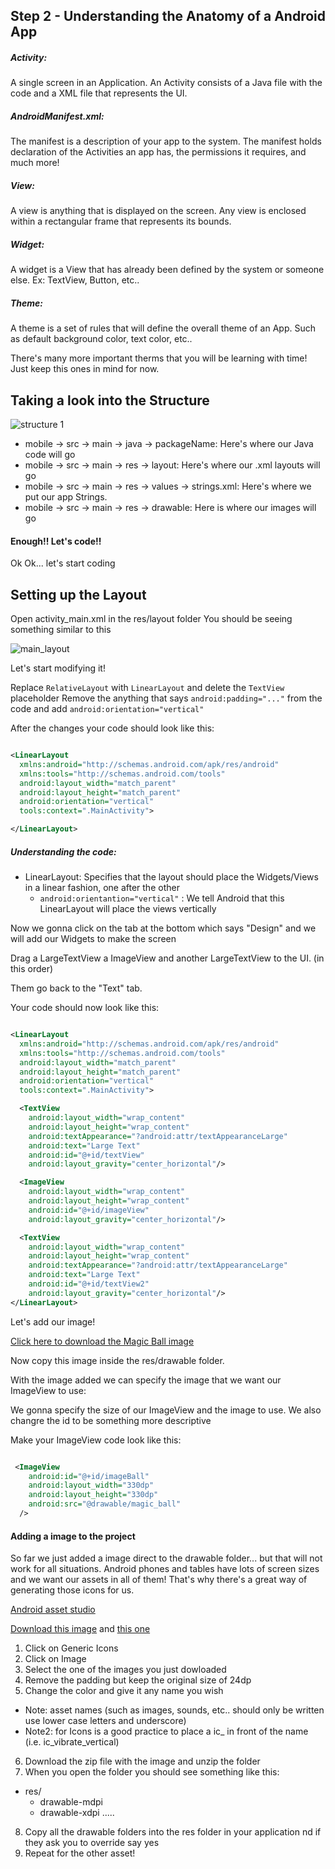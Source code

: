 ## Step 2 - Understanding the Anatomy of a Android App

##### Activity:

A single screen in an Application. An Activity consists of a Java file with the code and a XML file that represents the UI.

##### AndroidManifest.xml:

The manifest is a description of your app to the system. The manifest holds declaration of the Activities an app has, the permissions it requires, and much more!

##### View:

A view is anything that is displayed on the screen. Any view is enclosed within a rectangular frame that represents its bounds.

##### Widget:

A widget is a View that has already been defined by the system or someone else. Ex: TextView, Button, etc..

##### Theme:

A theme is a set of rules that will define the overall theme of an App. Such as default background color, text color, etc..


There's many more important therms that you will be learning with time! Just keep this ones in mind for now.


## Taking a look into the Structure

![structure 1](https://github.com/fnk0/MagicBall/blob/master/images/structure1.png?raw=true)

* mobile -> src -> main -> java -> packageName: Here's where our Java code will go
* mobile -> src -> main -> res -> layout: Here's where our .xml layouts will go
* mobile -> src -> main -> res -> values -> strings.xml: Here's where we put our app Strings.
* mobile -> src -> main -> res -> drawable: Here is where our images will go


#### Enough!! Let's code!!

Ok Ok... let's start coding


## Setting up the Layout

Open activity_main.xml in the res/layout folder
You should be seeing something similar to this

![main_layout](https://github.com/fnk0/MagicBall/blob/master/images/main_layout.png?raw=true)

Let's start modifying it!

Replace ```RelativeLayout``` with ```LinearLayout``` and delete the ```TextView``` placeholder
Remove the anything that says ```android:padding="..."``` from the code and add ``` android:orientation="vertical" ```

After the changes your code should look like this:

```xml

<LinearLayout
  xmlns:android="http://schemas.android.com/apk/res/android"
  xmlns:tools="http://schemas.android.com/tools"
  android:layout_width="match_parent"
  android:layout_height="match_parent"
  android:orientation="vertical"
  tools:context=".MainActivity">

</LinearLayout>

```

##### Understanding the code:

* LinearLayout: Specifies that the layout should place the Widgets/Views in a linear fashion, one after the other
    * ```android:orientantion="vertical"``` : We tell Android that this LinearLayout will place the views vertically


Now we gonna click on the tab at the bottom which says "Design" and we will add our Widgets to make the screen

Drag a LargeTextView a ImageView and another LargeTextView to the UI. (in this order)

Them go back to the "Text" tab.

Your code should now look like this:

```xml

<LinearLayout
  xmlns:android="http://schemas.android.com/apk/res/android"
  xmlns:tools="http://schemas.android.com/tools"
  android:layout_width="match_parent"
  android:layout_height="match_parent"
  android:orientation="vertical"
  tools:context=".MainActivity">

  <TextView
    android:layout_width="wrap_content"
    android:layout_height="wrap_content"
    android:textAppearance="?android:attr/textAppearanceLarge"
    android:text="Large Text"
    android:id="@+id/textView"
    android:layout_gravity="center_horizontal"/>

  <ImageView
    android:layout_width="wrap_content"
    android:layout_height="wrap_content"
    android:id="@+id/imageView"
    android:layout_gravity="center_horizontal"/>

  <TextView
    android:layout_width="wrap_content"
    android:layout_height="wrap_content"
    android:textAppearance="?android:attr/textAppearanceLarge"
    android:text="Large Text"
    android:id="@+id/textView2"
    android:layout_gravity="center_horizontal"/>
</LinearLayout>

```

Let's add our image!

[Click here to download the Magic Ball image](https://github.com/fnk0/MagicBall/blob/master/images/magic_ball.png?raw=true)

Now copy this image inside the res/drawable folder.

With the image added we can specify the image that we want our ImageView to use:

We gonna specify the size of our ImageView and the image to use. We also changre the id to  be something more descriptive

Make your ImageView code look like this:

```xml

 <ImageView
    android:id="@+id/imageBall"
    android:layout_width="330dp"
    android:layout_height="330dp"
    android:src="@drawable/magic_ball"
  />

```
#### Adding a image to the project

So far we just added a image direct to the drawable folder... but that will not work for all situations.
Android phones and tables have lots of screen sizes and we want our assets in all of them! That's why there's a great way of generating those icons for us.

[Android asset studio](https://romannurik.github.io/AndroidAssetStudio/)

[Download this image](https://github.com/fnk0/MagicBall/blob/master/images/vibrate_horizontal.png?raw=true) and [this one](https://github.com/fnk0/MagicBall/blob/master/images/vibrate_vertical.png?raw=true)

1. Click on Generic Icons
2. Click on Image
3. Select the one of the images you just dowloaded
4. Remove the padding but keep the original size of 24dp
5. Change the color and give it any name you wish
  * Note: asset names (such as images, sounds, etc.. should only be written use lower case letters and underscore)
  * Note2: for Icons is a good practice to place a ic_ in front of the name (i.e. ic_vibrate_vertical)

6. Download the zip file with the image and unzip the folder
7. When you open the folder you should see something like this:
  * res/
    * drawable-mdpi
    * drawable-xdpi
    .....

8. Copy all the drawable folders into the res folder in your application nd if they ask you to override say yes
9. Repeat for the other asset!











